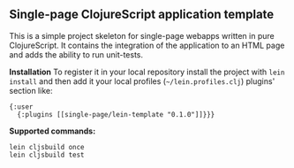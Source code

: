 ## Single-page ClojureScript application template

This is a simple project skeleton for single-page webapps written in pure ClojureScript. It contains the integration of the application to an HTML page and adds the ability to run unit-tests.

**Installation**
To register it in your local repository install the project with ```lein install``` and then add it your local profiles (```~/lein.profiles.clj```) plugins' section like:
```
{:user
  {:plugins [[single-page/lein-template "0.1.0"]]}}}
```

**Supported commands:**
```
lein cljsbuild once
lein cljsbuild test
```
